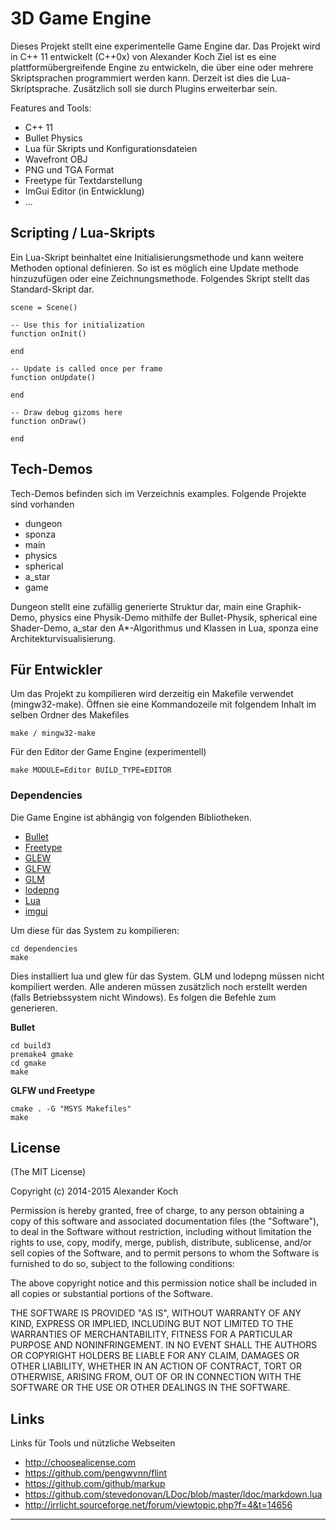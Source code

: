 3D Game Engine
=============================================================================

Dieses Projekt stellt eine experimentelle Game Engine dar.
Das Projekt wird in C++ 11 entwickelt (C++0x) von Alexander Koch
Ziel ist es eine plattformübergreifende Engine zu entwickeln, die über eine oder
mehrere Skriptsprachen programmiert werden kann.
Derzeit ist dies die Lua-Skriptsprache.
Zusätzlich soll sie durch Plugins erweiterbar sein.

Features and Tools:

 * C++ 11
 * Bullet Physics
 * Lua für Skripts und Konfigurationsdateien
 * Wavefront OBJ
 * PNG und TGA Format
 * Freetype für Textdarstellung
 * ImGui Editor (in Entwicklung)
 * ...

Scripting / Lua-Skripts
-----------------------------------------------------------------------------

Ein Lua-Skript beinhaltet eine Initialisierungsmethode und kann weitere
Methoden optional definieren. So ist es möglich eine Update methode hinzuzufügen
oder eine Zeichnungsmethode. Folgendes Skript stellt das Standard-Skript dar.

    scene = Scene()

    -- Use this for initialization
    function onInit()

    end

    -- Update is called once per frame
    function onUpdate()

    end

    -- Draw debug gizoms here
    function onDraw()

    end


Tech-Demos
-----------------------------------------------------------------------------

Tech-Demos befinden sich im Verzeichnis examples.
Folgende Projekte sind vorhanden

 * dungeon
 * sponza
 * main
 * physics
 * spherical
 * a_star
 * game

Dungeon stellt eine zufällig generierte Struktur dar, main eine Graphik-Demo, physics eine Physik-Demo
mithilfe der Bullet-Physik, spherical eine Shader-Demo, a_star den A*-Algorithmus und Klassen in Lua, sponza eine Architekturvisualisierung.

Für Entwickler
-----------------------------------------------------------------------------

Um das Projekt zu kompilieren wird derzeitig ein Makefile verwendet (mingw32-make).
Öffnen sie eine Kommandozeile mit folgendem Inhalt im selben Ordner des Makefiles

    make / mingw32-make

Für den Editor der Game Engine (experimentell)

    make MODULE=Editor BUILD_TYPE=EDITOR


### Dependencies ###

Die Game Engine ist abhängig von folgenden Bibliotheken.

* [Bullet](http://bulletphysics.org/)
* [Freetype](http://www.freetype.org/)
* [GLEW](http://glew.sourceforge.net/)
* [GLFW](http://www.glfw.org/)
* [GLM](http://glm.g-truc.net/0.9.6/index.html)
* [lodepng](http://lodev.org/lodepng/)
* [Lua](http://www.lua.org/)
* [imgui](https://github.com/ocornut/imgui)

Um diese für das System zu kompilieren:

	cd dependencies
	make

Dies installiert lua und glew für das System. GLM und lodepng müssen nicht kompiliert werden.
Alle anderen müssen zusätzlich noch erstellt werden (falls Betriebssystem nicht Windows).
Es folgen die Befehle zum generieren.

**Bullet**

	cd build3
	premake4 gmake
	cd gmake
	make

**GLFW und Freetype**

	cmake . -G "MSYS Makefiles"
	make

License
-----------------------------------------------------------------------------

(The MIT License)

Copyright (c) 2014-2015 Alexander Koch

Permission is hereby granted, free of charge, to any person obtaining a copy
of this software and associated documentation files (the "Software"), to deal
in the Software without restriction, including without limitation the rights
to use, copy, modify, merge, publish, distribute, sublicense, and/or sell
copies of the Software, and to permit persons to whom the Software is
furnished to do so, subject to the following conditions:

The above copyright notice and this permission notice shall be included in all
copies or substantial portions of the Software.

THE SOFTWARE IS PROVIDED "AS IS", WITHOUT WARRANTY OF ANY KIND, EXPRESS OR
IMPLIED, INCLUDING BUT NOT LIMITED TO THE WARRANTIES OF MERCHANTABILITY,
FITNESS FOR A PARTICULAR PURPOSE AND NONINFRINGEMENT. IN NO EVENT SHALL THE
AUTHORS OR COPYRIGHT HOLDERS BE LIABLE FOR ANY CLAIM, DAMAGES OR OTHER
LIABILITY, WHETHER IN AN ACTION OF CONTRACT, TORT OR OTHERWISE, ARISING FROM,
OUT OF OR IN CONNECTION WITH THE SOFTWARE OR THE USE OR OTHER DEALINGS IN THE
SOFTWARE.


Links
-----------------------------------------------------------------------------
Links für Tools und nützliche Webseiten

 * http://choosealicense.com
 * https://github.com/pengwynn/flint
 * https://github.com/github/markup
 * https://github.com/stevedonovan/LDoc/blob/master/ldoc/markdown.lua
 * http://irrlicht.sourceforge.net/forum/viewtopic.php?f=4&t=14656

-----------------------------------------------------------------------------
